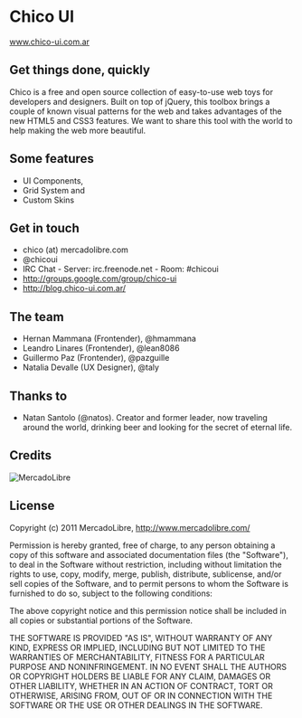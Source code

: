 Chico UI
========

www.chico-ui.com.ar

Get things done, quickly
------------------------
Chico is a free and open source collection of easy-to-use web toys for developers and designers. Built on top of jQuery, this toolbox brings a couple of known visual patterns for the web and takes advantages of the new HTML5 and CSS3 features. We want to share this tool with the world to help making the web more beautiful.

Some features
-------------
- UI Components, 
- Grid System and
- Custom Skins  

Get in touch
------------
- chico (at) mercadolibre.com
- @chicoui
- IRC Chat - Server: irc.freenode.net - Room: #chicoui
- http://groups.google.com/group/chico-ui
- http://blog.chico-ui.com.ar/

The team
--------
- Hernan Mammana (Frontender), @hmammana
- Leandro Linares (Frontender), @lean8086
- Guillermo Paz (Frontender), @pazguille
- Natalia Devalle (UX Designer), @taly

Thanks to
---------
- Natan Santolo (@natos). Creator and former leader, now traveling around the world, drinking beer and looking for the secret of eternal life.

Credits
-------
![MercadoLibre](http://static.mlstatic.com/org-img/chico/img/logo-mercadolibre.png)

License
-------
Copyright (c) 2011 MercadoLibre, http://www.mercadolibre.com/ 

Permission is hereby granted, free of charge, to any person obtaining a copy
of this software and associated documentation files (the "Software"), to deal
in the Software without restriction, including without limitation the rights
to use, copy, modify, merge, publish, distribute, sublicense, and/or sell
copies of the Software, and to permit persons to whom the Software is
furnished to do so, subject to the following conditions:

The above copyright notice and this permission notice shall be included in
all copies or substantial portions of the Software.

THE SOFTWARE IS PROVIDED "AS IS", WITHOUT WARRANTY OF ANY KIND, EXPRESS OR
IMPLIED, INCLUDING BUT NOT LIMITED TO THE WARRANTIES OF MERCHANTABILITY,
FITNESS FOR A PARTICULAR PURPOSE AND NONINFRINGEMENT. IN NO EVENT SHALL THE
AUTHORS OR COPYRIGHT HOLDERS BE LIABLE FOR ANY CLAIM, DAMAGES OR OTHER
LIABILITY, WHETHER IN AN ACTION OF CONTRACT, TORT OR OTHERWISE, ARISING FROM,
OUT OF OR IN CONNECTION WITH THE SOFTWARE OR THE USE OR OTHER DEALINGS IN
THE SOFTWARE.  
